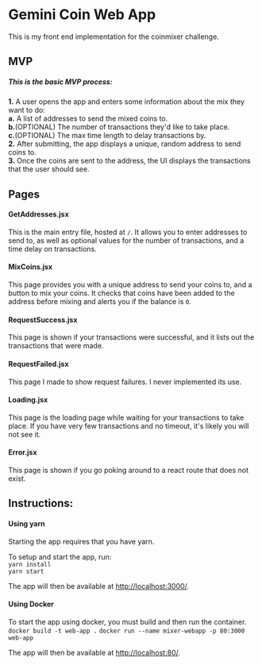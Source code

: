 
# Gemini Coin Web App

This is my front end implementation for the coinmixer challenge.

## MVP   

##### This is the basic MVP process:    
**1.** A user opens the app and enters some information about the mix they want to do:       
  **a.** A list of addresses to send the mixed coins to.       
  **b.**(OPTIONAL) The number of transactions they'd like to take place.        
  **c.**(OPTIONAL) The max time length to delay transactions by.        
**2.** After submitting, the app displays a unique, random address to send coins to.    
**3.** Once the coins are sent to the address, the UI displays the transactions that the user should see.


## Pages
#### GetAddresses.jsx
This is the main entry file, hosted at `/`. It allows you to enter addresses to send to, as well as optional values for the number of transactions, and a time delay on transactions.

#### MixCoins.jsx
This page provides you with a unique address to send your coins to, and a button to mix your coins. It checks that coins have been added to the address before mixing and alerts you if the balance is `0`. 

#### RequestSuccess.jsx
This page is shown if your transactions were successful, and it lists out the transactions that were made.

#### RequestFailed.jsx
This page I made to show request failures. I never implemented its use.

#### Loading.jsx
This page is the loading page while waiting for your transactions to take place. If you have very few transactions and no timeout, it's likely you will not see it.

#### Error.jsx
This page is shown if you go poking around to a react route that does not exist. 
  
## Instructions:  

#### Using yarn   
Starting the app requires that you have yarn.

To setup and start the app, run:     
`yarn install`        
`yarn start`

The app will then be available at [http://localhost:3000/](http://localhost:3000/).

#### Using Docker
To start the app using docker, you must build and then run the container. 
`docker build -t web-app .`
`docker run --name mixer-webapp -p 80:3000 web-app`

The app will then be available at [http://localhost:80/](http://localhost:80/).
